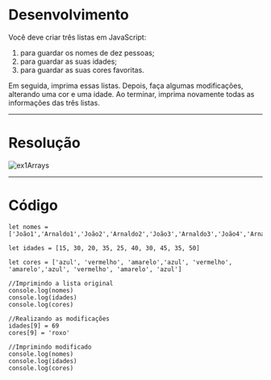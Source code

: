 # Desenvolvimento

Você deve criar três listas em JavaScript:

1. para guardar os nomes de dez pessoas;
2. para guardar as suas idades;
3. para guardar as suas cores favoritas.

Em seguida, imprima essas listas. Depois, faça algumas modificações, alterando uma cor e uma idade. Ao terminar, imprima novamente todas as informações das três listas.

---

# Resolução

![ex1Arrays](https://github.com/alvesdanrley/FAP_Softex/assets/129902303/68b9f9ec-757f-4990-aa43-79ee06cfc991)

---

# Código

```
let nomes = ['João1','Arnaldo1','João2','Arnaldo2','João3','Arnaldo3','João4','Arnaldo4','João5','Arnaldo5']

let idades = [15, 30, 20, 35, 25, 40, 30, 45, 35, 50]

let cores = ['azul', 'vermelho', 'amarelo','azul', 'vermelho', 'amarelo','azul', 'vermelho', 'amarelo', 'azul']

//Imprimindo a lista original
console.log(nomes)
console.log(idades)
console.log(cores)

//Realizando as modificações
idades[9] = 69
cores[9] = 'roxo'

//Imprimindo modificado
console.log(nomes)
console.log(idades)
console.log(cores)
